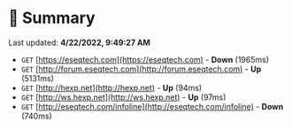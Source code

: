 # 📖 Summary
Last updated: **4/22/2022, 9:49:27 AM**

- `GET` [https://eseqtech.com](https://eseqtech.com) - **Down** (1965ms)
- `GET` [http://forum.eseqtech.com](http://forum.eseqtech.com) - **Up** (5131ms)
- `GET` [http://hexp.net](http://hexp.net) - **Up** (94ms)
- `GET` [http://ws.hexp.net](http://ws.hexp.net) - **Up** (97ms)
- `GET` [http://eseqtech.com/infoline](http://eseqtech.com/infoline) - **Down** (740ms)
